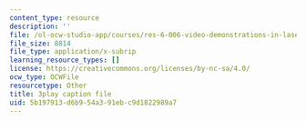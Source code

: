 ```yaml
---
content_type: resource
description: ''
file: /ol-ocw-studio-app/courses/res-6-006-video-demonstrations-in-lasers-and-optics-spring-2008/5b197913d6b954a391ebc9d1822989a7_mjwQTL6G8Fs.vtt
file_size: 8814
file_type: application/x-subrip
learning_resource_types: []
license: https://creativecommons.org/licenses/by-nc-sa/4.0/
ocw_type: OCWFile
resourcetype: Other
title: 3play caption file
uid: 5b197913-d6b9-54a3-91eb-c9d1822989a7
---
```

